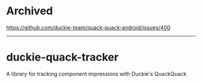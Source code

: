# Archived

https://github.com/duckie-team/quack-quack-android/issues/400

---

# duckie-quack-tracker

A library for tracking component impressions with Duckie's QuackQuack
